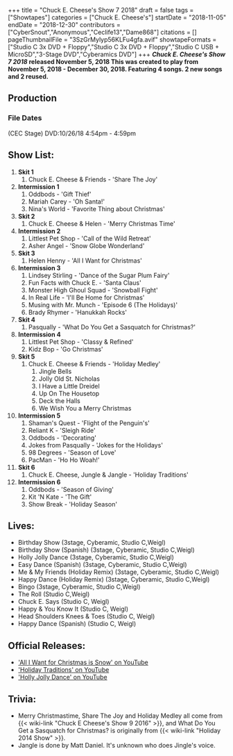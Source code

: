 +++
title = "Chuck E. Cheese's Show 7 2018"
draft = false
tags = ["Showtapes"]
categories = ["Chuck E. Cheese's"]
startDate = "2018-11-05"
endDate = "2018-12-30"
contributors = ["CyberSnout","Anonymous","Ceclife13","Dame868"]
citations = []
pageThumbnailFile = "3SzGrMylyp56KLFu4gfa.avif"
showtapeFormats = ["Studio C 3x DVD + Floppy","Studio C 3x DVD + Floppy","Studio C USB + MicroSD","3-Stage DVD","Cyberamics DVD"]
+++
***Chuck E. Cheese's Show 7 2018* released November 5, 2018
This was created to play from November 5, 2018 - December 30, 2018. Featuring 4 songs. 2 new songs and 2 reused.**

## Production

### File Dates

(CEC Stage) DVD:10/26/18 4:54pm - 4:59pm

## Show List:

1.  **Skit 1**
    1.  Chuck E. Cheese & Friends - 'Share The Joy'
2.  **Intermission 1**
    1.  Oddbods - 'Gift Thief'
    2.  Mariah Carey - 'Oh Santa!'
    3.  Nina's World - 'Favorite Thing about Christmas'
3.  **Skit 2**
    1.  Chuck E. Cheese & Helen - 'Merry Christmas Time'
4.  **Intermission 2**
    1.  Littlest Pet Shop - 'Call of the Wild Retreat'
    2.  Asher Angel - 'Snow Globe Wonderland'
5.  **Skit 3**
    1.  Helen Henny - 'All I Want for Christmas'
6.  **Intermission 3**
    1.  Lindsey Stirling - 'Dance of the Sugar Plum Fairy'
    2.  Fun Facts with Chuck E. - 'Santa Claus'
    3.  Monster High Ghoul Squad - 'Snowball Fight'
    4.  In Real Life - 'I'll Be Home for Christmas'
    5.  Musing with Mr. Munch - 'Episode 6 (The Holidays)'
    6.  Brady Rhymer - 'Hanukkah Rocks'
7.  **Skit 4**
    1.  Pasqually - 'What Do You Get a Sasquatch for Christmas?'
8.  **Intermission 4**
    1.  Littlest Pet Shop - 'Classy & Refined'
    2.  Kidz Bop - 'Go Christmas'
9.  **Skit 5**
    1.  Chuck E. Cheese & Friends - 'Holiday Medley'
        1.  Jingle Bells
        2.  Jolly Old St. Nicholas
        3.  I Have a Little Dreidel
        4.  Up On The Housetop
        5.  Deck the Halls
        6.  We Wish You a Merry Christmas
10. **Intermission 5**
    1.  Shaman's Quest - 'Flight of the Penguin's'
    2.  Reliant K - 'Sleigh Ride'
    3.  Oddbods - 'Decorating'
    4.  Jokes from Pasqually - 'Jokes for the Holidays'
    5.  98 Degrees - 'Season of Love'
    6.  PacMan - 'Ho Ho Woah!'
11. **Skit 6**
    1.  Chuck E. Cheese, Jungle & Jangle - 'Holiday Traditions'
12. **Intermission 6**
    1.  Oddbods - 'Season of Giving'
    2.  Kit 'N Kate - 'The Gift'
    3.  Show Break - 'Holiday Season'

## Lives:

- Birthday Show (3stage, Cyberamic, Studio C,Weigl)
- Birthday Show (Spanish) (3stage, Cyberamic, Studio C,Weigl)
- Holly Jolly Dance (3stage, Cyberamic, Studio C,Weigl)
- Easy Dance (Spanish) (3stage, Cyberamic, Studio C,Weigl)
- Me & My Friends (Holiday Remix) (3stage, Cyberamic, Studio C,Weigl)
- Happy Dance (Holiday Remix) (3stage, Cyberamic, Studio C,Weigl)
- Bingo (3stage, Cyberamic, Studio C,Weigl)
- The Roll (Studio C,Weigl)
- Chuck E. Says (Studio C, Weigl)
- Happy & You Know It (Studio C, Weigl)
- Head Shoulders Knees & Toes (Studio C, Weigl)
- Happy Dance (Spanish) (Studio C, Weigl)

## Official Releases:

- ['All I Want for Christmas is Snow' on YouTube](https://www.youtube.com/watch?v=z16oHQuv0Ko)
- ['Holiday Traditions' on YouTube](https://www.youtube.com/watch?v=GWWVhCUFHyw)
- ['Holly Jolly Dance' on YouTube](https://www.youtube.com/watch?v=jMruMSvharA)

## Trivia:

- Merry Christmastime, Share The Joy and Holiday Medley all come from {{< wiki-link "Chuck E Cheese's Show 9 2016" >}}, and What Do You Get a Sasquatch for Christmas? is originally from {{< wiki-link "Holiday 2014 Show" >}}.
- Jangle is done by Matt Daniel. It's unknown who does Jingle's voice.
